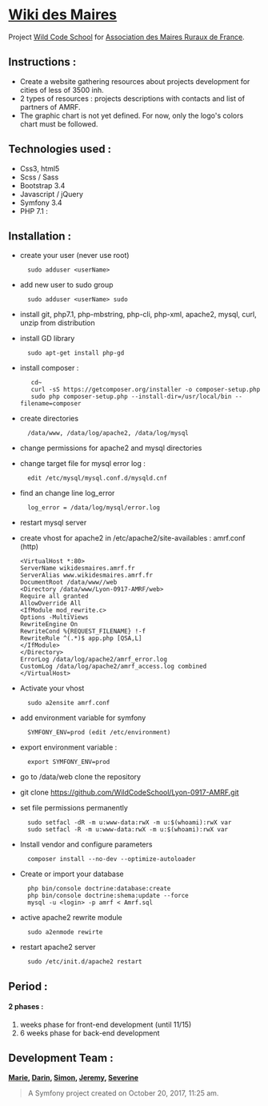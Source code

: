 [Wiki des Maires](http://wikidesmaires.amrf.fr)
=========

Project [Wild Code School](https://wildcodeschool.fr/) for [Association des Maires Ruraux de France](http://www.amrf.fr/). 

## Instructions :
  * Create a website gathering resources about projects development for cities of less of 3500 inh.
  * 2 types of resources : projects descriptions with contacts and list of partners of AMRF.
  * The graphic chart is not yet defined. For now, only the logo's colors chart must be followed.
 
## Technologies used :

* Css3, html5
* Scss / Sass   
* Bootstrap 3.4      
* Javascript / jQuery
* Symfony 3.4
* PHP 7.1 :  

## Installation :
* create your user (never use root)

        sudo adduser <userName>
    
* add new user to sudo group

        sudo adduser <userName> sudo
          
* install git, php7.1, php-mbstring, php-cli, php-xml, apache2, mysql, curl, unzip from distribution

* install GD library 

        sudo apt-get install php-gd 

* install composer : 

         cd~ 
         curl -sS https://getcomposer.org/installer -o composer-setup.php
         sudo php composer-setup.php --install-dir=/usr/local/bin --filename=composer
    
* create directories 
            
        /data/www, /data/log/apache2, /data/log/mysql
* change permissions for apache2 and mysql directories
* change target file for mysql error log : 

        edit /etc/mysql/mysql.conf.d/mysqld.cnf

* find an change line log_error
    
        log_error = /data/log/mysql/error.log

* restart mysql server
* create vhost for apache2 in /etc/apache2/site-availables : amrf.conf (http)  
    
      <VirtualHost *:80>
      ServerName wikidesmaires.amrf.fr
      ServerAlias www.wikidesmaires.amrf.fr
      DocumentRoot /data/www//web
      <Directory /data/www/Lyon-0917-AMRF/web>
      Require all granted
      AllowOverride All
      <IfModule mod_rewrite.c>
      Options -MultiViews
      RewriteEngine On
      RewriteCond %{REQUEST_FILENAME} !-f
      RewriteRule ^(.*)$ app.php [QSA,L]
      </IfModule>
      </Directory>
      ErrorLog /data/log/apache2/amrf_error.log
      CustomLog /data/log/apache2/amrf_access.log combined
      </VirtualHost>
    
* Activate your vhost
  
        sudo a2ensite amrf.conf
  
* add environment variable for symfony
  
        SYMFONY_ENV=prod (edit /etc/environment)
  
* export environment variable : 
        
        export SYMFONY_ENV=prod
* go to /data/web clone the repository
  
* git clone https://github.com/WildCodeSchool/Lyon-0917-AMRF.git
  
* set file permissions permanently
  
        sudo setfacl -dR -m u:www-data:rwX -m u:$(whoami):rwX var
        sudo setfacl -R -m u:www-data:rwX -m u:$(whoami):rwX var
  
* Install vendor and configure parameters
  
        composer install --no-dev --optimize-autoloader
  
* Create or import your database

        php bin/console doctrine:database:create
        php bin/console doctrine:shema:update --force
        mysql -u <login> -p amrf < Amrf.sql
 
* active apache2 rewrite module  
       
        sudo a2enmode rewirte
        
* restart apache2 server 

        sudo /etc/init.d/apache2 restart

     
## Period : 
#### 2 phases : 
1. weeks phase for front-end development (until 11/15) 
2. 6 weeks phase for back-end development 
         
 
## Development Team : 
**[Marie](https://github.com/m4rthiz), [Darin](https://github.com/mateevd), [Simon](https://github.com/syneot), [Jeremy](https://github.com/Cerynna), [Severine](https://github.com/Cverine)**

>A Symfony project created on October 20, 2017, 11:25 am.
